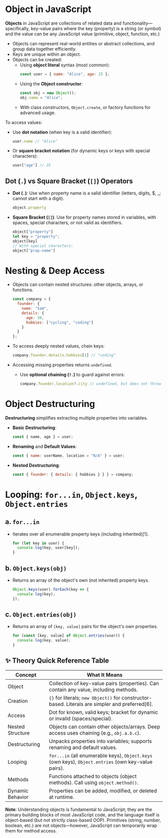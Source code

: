 
#  Object in JavaScript

**Objects** in JavaScript are collections of related data and functionality—specifically, key-value pairs where the key (property) is a string (or symbol) and the value can be any JavaScript value (primitive, object, function, etc.)

- Objects can represent real-world entities or abstract collections, and group data together efficiently.
- Keys are unique within an object.
- Objects can be created:
  - Using **object literal** syntax (most common):
    ```js
    const user = { name: "Alice", age: 25 };
    ```
  - Using the **Object constructor**:
    ```js
    const obj = new Object();
    obj.name = "Alice";
    ```
  - With class constructors, `Object.create`, or factory functions for advanced usage.

To access values:
- Use **dot notation** (when key is a valid identifier):
  ```js
  user.name // "Alice"
  ```
- Or **square bracket notation** (for dynamic keys or keys with special characters):
  ```js
  user["age"] // 25
  ```

##  Dot (`.`) vs Square Bracket (`[]`) Operators

- **Dot (`.`)**: Use when property name is a valid identifier (letters, digits, $, _; cannot start with a digit).
  ```js
  object.property
  ```
- **Square Bracket (`[]`)**: Use for property names stored in variables, with spaces, special characters, or not valid as identifiers.
  ```js
  object["property"]
  let key = "property";
  object[key]
  // With special characters:
  object["prop-name"]
  ```

# Nesting & Deep Access

- Objects can contain nested structures: other objects, arrays, or functions.
  ```js
  const company = {
    founder: {
      name: "Sam",
      details: {
        age: 30,
        hobbies: ["cycling", "coding"]
      }
    }
  };
  ```
- To access deeply nested values, chain keys:
  ```js
  company.founder.details.hobbies[1] // "coding"
  ```

- Accessing missing properties returns `undefined`.
  - Use **optional chaining (`?.`)** to guard against errors:
    ```js
    company.founder.location?.city // undefined, but does not throw error
    ```

# Object Destructuring

**Destructuring** simplifies extracting multiple properties into variables.

- **Basic Destructuring**:
  ```js
  const { name, age } = user;
  ```
- **Renaming** and **Default Values**:
  ```js
  const { name: userName, location = "N/A" } = user;
  ```
- **Nested Destructuring**:
  ```js
  const { founder: { details: { hobbies } } } = company;
  ```

# Looping: `for...in`, `Object.keys`, `Object.entries`

## a. `for...in`
- Iterates over all enumerable property keys (including inherited)[1].
  ```js
  for (let key in user) {
    console.log(key, user[key]);
  }
  ```
## b. `Object.keys(obj)`
- Returns an array of the object's own (not inherited) property keys.
  ```js
  Object.keys(user).forEach(key => {
    console.log(key);
  });
  ```
## c. `Object.entries(obj)`
- Returns an array of `[key, value]` pairs for the object's own properties.
  ```js
  for (const [key, value] of Object.entries(user)) {
    console.log(key, value);
  }
  ```

## ✨ Theory Quick Reference Table

| Concept            | What It Means                                                                                                        |
|--------------------|---------------------------------------------------------------------------------------------------------------------|
| Object             | Collection of key-value pairs (properties). Can contain any value, including methods.                               |
| Creation           | `{}` for literals; `new Object()` for constructor-based. Literals are simpler and preferred[6].                     |
| Access             | Dot for known, valid keys; bracket for dynamic or invalid (spaces/special).                                         |
| Nested Structure   | Objects can contain other objects/arrays. Deep access uses chaining (e.g., `obj.a.b.c`).                            |
| Destructuring      | Unpacks properties into variables; supports renaming and default values.                                            |
| Looping            | `for...in` (all enumerable keys), `Object.keys` (own keys), `Object.entries` (own key-value pairs).                 |
| Methods            | Functions attached to objects (object methods). Call using `object.method()`.                                       |
| Dynamic Behavior   | Properties can be added, modified, or deleted at runtime.                                                           |

**Note**: Understanding objects is fundamental to JavaScript; they are the primary building blocks of most JavaScript code, and the language itself is object-based (but not strictly class-based OOP). Primitives (string, number, boolean, etc.) are not objects—however, JavaScript can temporarily wrap them for method access.
